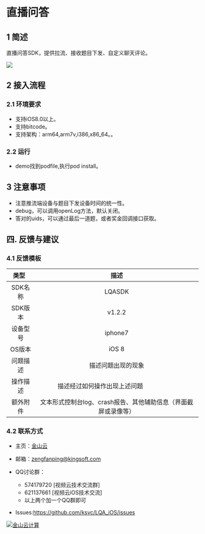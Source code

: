 # 直播问答
## 1 简述
直播问答SDK，提供拉流、接收题目下发、自定义聊天评论。


![](https://raw.githubusercontent.com/wiki/ksvc/LQA_iOS/images/sdk_role.png)

## 2 接入流程
### 2.1 环境要求
* 支持iOS8.0以上。
* 支持bitcode。
* 支持架构：arm64,arm7v,i386,x86_64。。
### 2.2 运行
* demo找到podfile,执行pod install。
## 3 注意事项
* 注意推流端设备与题目下发设备时间的统一性。
* debug，可以调用openLog方法，默认关闭。
* 答对的uids，可以通过最后一道题，或者奖金回调接口获取。
## 四. 反馈与建议
### 4.1 反馈模板  

| 类型    | 描述|
| :---: | :---:| 
|SDK名称|LQASDK|
|SDK版本| v1.2.2|
|设备型号| iphone7  |
|OS版本| iOS 8 |
|问题描述| 描述问题出现的现象  |
|操作描述| 描述经过如何操作出现上述问题                     |
|额外附件| 文本形式控制台log、crash报告、其他辅助信息（界面截屏或录像等） |


### 4.2 联系方式
* 主页：[金山云](http://www.ksyun.com/)
* 邮箱：<zengfanping@kingsoft.com>
* QQ讨论群：
    * 574179720 [视频云技术交流群]
    * 621137661 [视频云iOS技术交流]
    * 以上两个加一个QQ群即可
    
* Issues:<https://github.com/ksvc/LQA_iOS/issues>

<a href="http://www.ksyun.com/"><img src="https://raw.githubusercontent.com/wiki/ksvc/KSYLive_Android/images/logo.png" border="0" alt="金山云计算" /></a>


[ksyun]:https://v.ksyun.com
[license]:https://github.com/ksvc/KSYMediaEditorKit_iOS/wiki/license
[wiki]:https://github.com/ksvc/KSYMediaEditorKit_iOS/wiki
[KSYMediaEditorKit]:https://github.com/ksvc/KSYMediaEditorKit_iOS
[GPUImage]:https://github.com/BradLarson/GPUImage/releases/tag/0.1.7
[libksygpulive]:https://github.com/ksvc/KSYLive_iOS
[ks3]:https://www.ksyun.com/proservice/storage_service
[SDKAuth]:https://github.com/ksvc/KSYMediaEditorKit_iOS/wiki/SDKAuth




